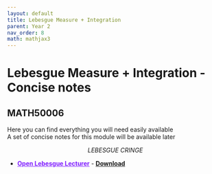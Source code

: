 ```yaml
---
layout: default
title: Lebesgue Measure + Integration
parent: Year 2
nav_order: 8
math: mathjax3
---
```

# Lebesgue Measure + Integration - Concise notes
## MATH50006

Here you can find everything you will need easily available\
A set of concise notes for this module will be available later

$$LEBESGUE\ CRINGE$$


- <a href="/notes/pdfs/year2/LBGLec.pdf" target="_blank" style="color:#801fff;">**Open Lebesgue Lecturer**</a> - <a href="/notes/pdfs/year2/LBGLec.pdf" download>**Download**</a>
